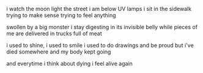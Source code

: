 i watch the moon light the street i am
below UV lamps i sit in the sidewalk
trying to make sense
trying to feel anything

swollen by a big monster i stay
digesting in its invisible belly
while pieces of me are delivered
in trucks full of meat

i used to shine, i used to smile
i used to do drawings and be proud
but i've died somewhere and
my body kept going

and everytime i think about dying
i feel alive again


